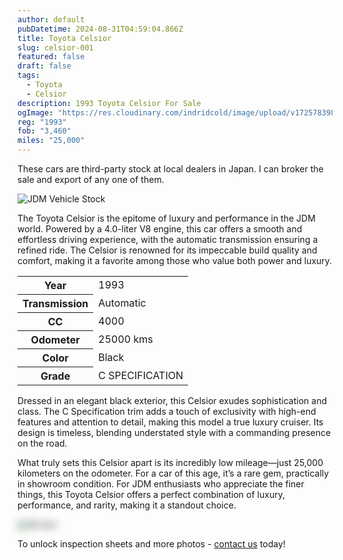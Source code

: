 ```yaml
---
author: default
pubDatetime: 2024-08-31T04:59:04.866Z
title: Toyota Celsior
slug: celsior-001
featured: false
draft: false
tags:
  - Toyota
  - Celsior
description: 1993 Toyota Celsior For Sale
ogImage: "https://res.cloudinary.com/indridcold/image/upload/v1725783982/JDM/mds7eiira1axfcqvmvwl.webp"
reg: "1993"
fob: "3,460"
miles: "25,000"
---
```

These cars are third-party stock at local dealers in Japan. I can broker the sale and export of any one of them.

![JDM Vehicle Stock](https://res.cloudinary.com/indridcold/image/upload/v1725783982/JDM/mds7eiira1axfcqvmvwl.webp)

The Toyota Celsior is the epitome of luxury and performance in the JDM world. Powered by a 4.0-liter V8 engine, this car offers a smooth and effortless driving experience, with the automatic transmission ensuring a refined ride. The Celsior is renowned for its impeccable build quality and comfort, making it a favorite among those who value both power and luxury.

<table>
  <tr>
    <th>Year</th>
    <td>1993</td>
  </tr>
  <tr>
    <th>Transmission</th>
    <td>Automatic</td>
  </tr>
  <tr>
    <th>CC</th>
    <td>4000</td>
  </tr>
    <tr>
    <th>Odometer</th>
    <td>25000 kms</td>
  </tr>
      <tr>
    <th>Color</th>
    <td>Black</td>
  </tr>
      <tr>
    <th>Grade</th>
    <td>C SPECIFICATION</td>
</table>

Dressed in an elegant black exterior, this Celsior exudes sophistication and class. The C Specification trim adds a touch of exclusivity with high-end features and attention to detail, making this model a true luxury cruiser. Its design is timeless, blending understated style with a commanding presence on the road.

What truly sets this Celsior apart is its incredibly low mileage—just 25,000 kilometers on the odometer. For a car of this age, it’s a rare gem, practically in showroom condition. For JDM enthusiasts who appreciate the finer things, this Toyota Celsior offers a perfect combination of luxury, performance, and rarity, making it a standout choice.

<img src="https://res.cloudinary.com/indridcold/image/upload/v1725784389/JDM/mol3ngb4ma2yy1rxgwj8.webp" alt="Alt text" style="filter: blur(7px);">

To unlock inspection sheets and more photos - [contact us](../../contact) today!